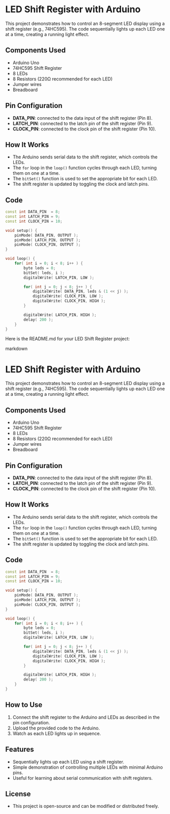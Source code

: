 # LED Shift Register with Arduino

This project demonstrates how to control an 8-segment LED display using a shift register (e.g., 74HC595). The code sequentially lights up each LED one at a time, creating a running light effect.

## Components Used

- Arduino Uno
- 74HC595 Shift Register
- 8 LEDs
- 8 Resistors (220Ω recommended for each LED)
- Jumper wires
- Breadboard

## Pin Configuration

- **DATA_PIN**: connected to the data input of the shift register (Pin 8).
- **LATCH_PIN**: connected to the latch pin of the shift register (Pin 9).
- **CLOCK_PIN**: connected to the clock pin of the shift register (Pin 10).

## How It Works

- The Arduino sends serial data to the shift register, which controls the LEDs.
- The `for` loop in the `loop()` function cycles through each LED, turning them on one at a time.
- The `bitSet()` function is used to set the appropriate bit for each LED.
- The shift register is updated by toggling the clock and latch pins.

## Code

```cpp
const int DATA_PIN  = 8;
const int LATCH_PIN = 9;
const int CLOCK_PIN = 10;

void setup() {
    pinMode( DATA_PIN, OUTPUT );
    pinMode( LATCH_PIN, OUTPUT );
    pinMode( CLOCK_PIN, OUTPUT );
}

void loop() {
    for( int i = 0; i < 8; i++ ) {
        byte leds = 0;
        bitSet( leds, i );
        digitalWrite( LATCH_PIN, LOW );

        for( int j = 0; j < 8; j++ ) {
            digitalWrite( DATA_PIN, leds & (1 << j) );
            digitalWrite( CLOCK_PIN, LOW );
            digitalWrite( CLOCK_PIN, HIGH );
        }

        digitalWrite( LATCH_PIN, HIGH );
        delay( 200 );
    }
}
```

Here is the README.md for your LED Shift Register project:

markdown

# LED Shift Register with Arduino

This project demonstrates how to control an 8-segment LED display using a shift register (e.g., 74HC595). The code sequentially lights up each LED one at a time, creating a running light effect.

## Components Used

- Arduino Uno
- 74HC595 Shift Register
- 8 LEDs
- 8 Resistors (220Ω recommended for each LED)
- Jumper wires
- Breadboard

## Pin Configuration

- **DATA_PIN**: connected to the data input of the shift register (Pin 8).
- **LATCH_PIN**: connected to the latch pin of the shift register (Pin 9).
- **CLOCK_PIN**: connected to the clock pin of the shift register (Pin 10).

## How It Works

- The Arduino sends serial data to the shift register, which controls the LEDs.
- The `for` loop in the `loop()` function cycles through each LED, turning them on one at a time.
- The `bitSet()` function is used to set the appropriate bit for each LED.
- The shift register is updated by toggling the clock and latch pins.

## Code

```cpp
const int DATA_PIN  = 8;
const int LATCH_PIN = 9;
const int CLOCK_PIN = 10;

void setup() {
    pinMode( DATA_PIN, OUTPUT );
    pinMode( LATCH_PIN, OUTPUT );
    pinMode( CLOCK_PIN, OUTPUT );
}

void loop() {
    for( int i = 0; i < 8; i++ ) {
        byte leds = 0;
        bitSet( leds, i );
        digitalWrite( LATCH_PIN, LOW );

        for( int j = 0; j < 8; j++ ) {
            digitalWrite( DATA_PIN, leds & (1 << j) );
            digitalWrite( CLOCK_PIN, LOW );
            digitalWrite( CLOCK_PIN, HIGH );
        }

        digitalWrite( LATCH_PIN, HIGH );
        delay( 200 );
    }
}
```

## How to Use

1. Connect the shift register to the Arduino and LEDs as described in the pin configuration.
2. Upload the provided code to the Arduino.
3. Watch as each LED lights up in sequence.

## Features

- Sequentially lights up each LED using a shift register.
- Simple demonstration of controlling multiple LEDs with minimal Arduino pins.
- Useful for learning about serial communication with shift registers.

## License

- This project is open-source and can be modified or distributed freely.

